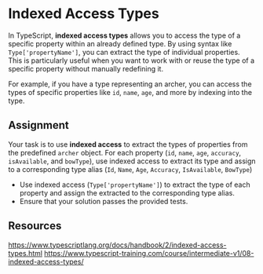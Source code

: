 # Indexed Access Types

In TypeScript, **indexed access types** allows you to access the type of a specific property within an already defined type. By using syntax like `Type['propertyName']`, you can extract the type of individual properties. This is particularly useful when you want to work with or reuse the type of a specific property without manually redefining it.

For example, if you have a type representing an archer, you can access the types of specific properties like `id`, `name`, `age`, and more by indexing into the type.

## Assignment

Your task is to use **indexed access** to extract the types of properties from the predefined `archer` object. For each property (`id`, `name`, `age`, `accuracy`, `isAvailable`, and `bowType`), use indexed access to extract its type and assign to a corresponding type alias (`Id`, `Name`, `Age`, `Accuracy`, `IsAvailable`, `BowType`)

- Use indexed access (`Type['propertyName']`) to extract the type of each property and assign the extracted to the corresponding type alias.
- Ensure that your solution passes the provided tests.

## Resources

https://www.typescriptlang.org/docs/handbook/2/indexed-access-types.html
https://www.typescript-training.com/course/intermediate-v1/08-indexed-access-types/